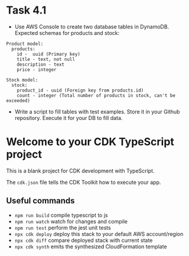 # Task 4.1

* Use AWS Console to create two database tables in DynamoDB. Expected schemas for products and stock:

```
Product model:
  products:
    id -  uuid (Primary key)
    title - text, not null
    description - text
    price - integer
```

```
Stock model:
  stock:
    product_id - uuid (Foreign key from products.id)
    count - integer (Total number of products in stock, can't be exceeded)
```

* Write a script to fill tables with test examples. Store it in your Github repository. Execute it for your DB to fill data.


# Welcome to your CDK TypeScript project

This is a blank project for CDK development with TypeScript.

The `cdk.json` file tells the CDK Toolkit how to execute your app.

## Useful commands

* `npm run build`   compile typescript to js
* `npm run watch`   watch for changes and compile
* `npm run test`    perform the jest unit tests
* `npx cdk deploy`  deploy this stack to your default AWS account/region
* `npx cdk diff`    compare deployed stack with current state
* `npx cdk synth`   emits the synthesized CloudFormation template
